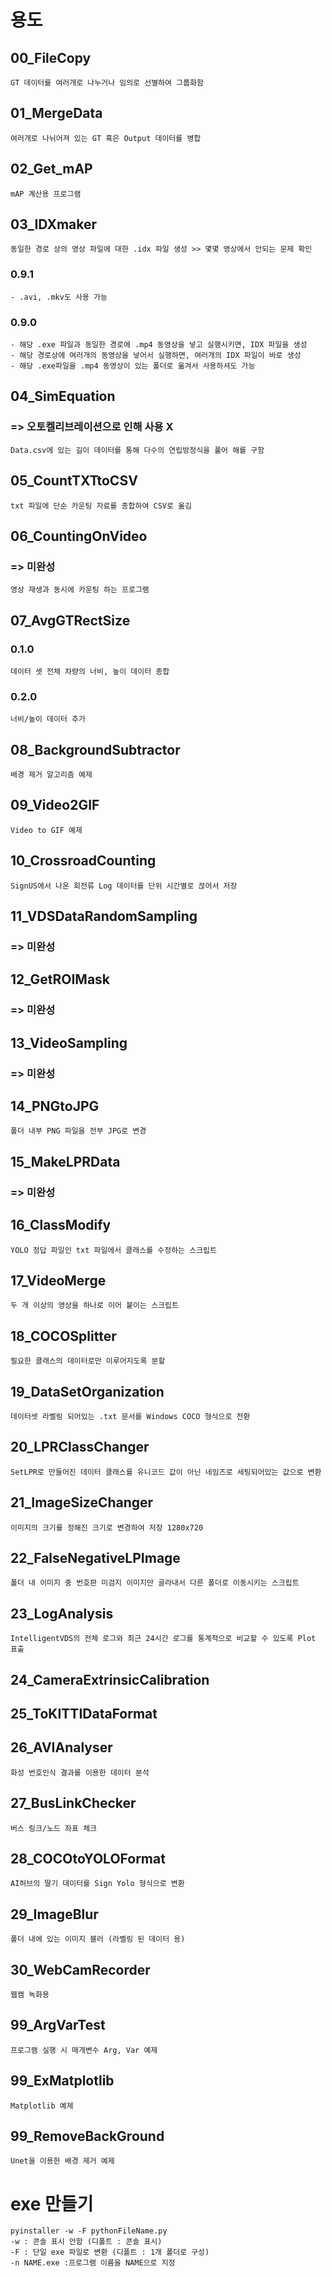 # 용도

## 00_FileCopy
    GT 데이터를 여러개로 나누거나 임의로 선별하여 그룹화함

## 01_MergeData
    여러개로 나뉘어져 있는 GT 혹은 Output 데이터를 병합

## 02_Get_mAP
    mAP 계산용 프로그램

## 03_IDXmaker
    동일한 경로 상의 영상 파일에 대한 .idx 파일 생성 >> 몇몇 영상에서 안되는 문제 확인

### 0.9.1
    - .avi, .mkv도 사용 가능

### 0.9.0
    - 해당 .exe 파일과 동일한 경로에 .mp4 동영상을 넣고 실행시키면, IDX 파일을 생성
    - 해당 경로상에 여러개의 동영상을 넣어서 실행하면, 여러개의 IDX 파일이 바로 생성
    - 해당 .exe파일을 .mp4 동영상이 있는 폴더로 옮겨서 사용하셔도 가능

## 04_SimEquation
### => 오토켈리브레이션으로 인해 사용 X
    Data.csv에 있는 길이 데이터를 통해 다수의 연립방정식을 풀어 해를 구함
    
## 05_CountTXTtoCSV
    txt 파일에 단순 카운팅 자료를 종합하여 CSV로 옮김

## 06_CountingOnVideo
### => 미완성
    영상 재생과 동시에 카운팅 하는 프로그램

## 07_AvgGTRectSize
### 0.1.0
    데이터 셋 전체 차량의 너비, 높이 데이터 종합
### 0.2.0
    너비/높이 데이터 추가

## 08_BackgroundSubtractor
    배경 제거 알고리즘 예제

## 09_Video2GIF
    Video to GIF 예제

## 10_CrossroadCounting
    SignUS에서 나온 회전류 Log 데이터를 단위 시간별로 끊어서 저장

## 11_VDSDataRandomSampling
### => 미완성

## 12_GetROIMask
### => 미완성

## 13_VideoSampling
### => 미완성

## 14_PNGtoJPG
    폴더 내부 PNG 파일을 전부 JPG로 변경

## 15_MakeLPRData
### => 미완성

## 16_ClassModify
    YOLO 정답 파일인 txt 파일에서 클래스를 수정하는 스크립트

## 17_VideoMerge
    두 개 이상의 영상을 하나로 이어 붙이는 스크립트

## 18_COCOSplitter
    필요한 클래스의 데이터로만 이루어지도록 분할

## 19_DataSetOrganization
    데이터셋 라벨링 되어있는 .txt 문서를 Windows COCO 형식으로 전환

## 20_LPRClassChanger
    SetLPR로 만들어진 데이터 클래스를 유니코드 값이 아닌 네임즈로 세팅되어있는 값으로 변환

## 21_ImageSizeChanger
    이미지의 크기를 정해진 크기로 변경하여 저장 1280x720

## 22_FalseNegativeLPImage
    폴더 내 이미지 중 번호판 미검지 이미지만 골라내서 다른 폴더로 이동시키는 스크립트

## 23_LogAnalysis
    IntelligentVDS의 전체 로그와 최근 24시간 로그를 통계적으로 비교할 수 있도록 Plot 표출

## 24_CameraExtrinsicCalibration

## 25_ToKITTIDataFormat

## 26_AVIAnalyser
    화성 번호인식 결과를 이용한 데이터 분석

## 27_BusLinkChecker
    버스 링크/노드 좌표 체크

## 28_COCOtoYOLOFormat
    AI허브의 딸기 데이터를 Sign Yolo 형식으로 변환

## 29_ImageBlur
    폴더 내에 있는 이미지 블러 (라벨링 된 데이터 용)

## 30_WebCamRecorder
    웹캠 녹화용


## 99_ArgVarTest
    프로그램 실행 시 매개변수 Arg, Var 예제

## 99_ExMatplotlib
    Matplotlib 예제

## 99_RemoveBackGround
    Unet을 이용한 배경 제거 예제

# exe 만들기
    pyinstaller -w -F pythonFileName.py
    -w : 콘솔 표시 안함 (디폴트 : 콘솔 표시)
    -F : 단일 exe 파일로 변환 (디폴트 : 1개 폴더로 구성)
    -n NAME.exe :프로그램 이름을 NAME으로 지정
